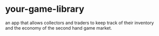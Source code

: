 # your-game-library
an app that allows collectors and traders to keep track of their inventory and the economy of the second hand game market.
